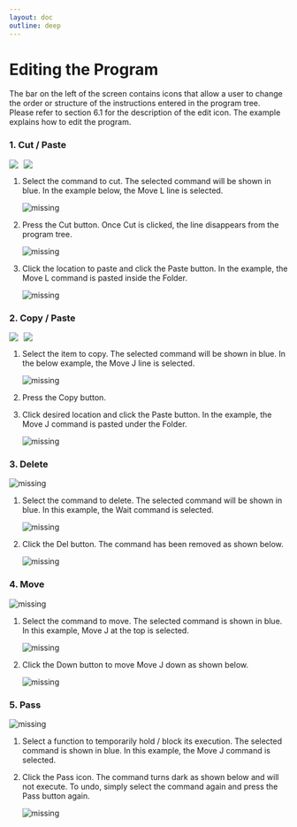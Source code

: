 ```yaml
---
layout: doc
outline: deep
---
```


# Editing the Program

The bar on the left of the screen contains icons that allow a user to change the order or structure of the instructions entered in the program tree.<br>
Please refer to section 6.1 for the description of the edit icon. The example explains how to edit the program.

### 1. Cut / Paste

<div style="display: flex; margin-top: 10px;">
  <img src="/manual/en/programming_guide/icons/53.png" />
  <img src="/manual/en/programming_guide/icons/52.png" style="margin-left: 10px;" />
</div>

1. Select the command to cut. The selected command will be shown in blue. In the example below, the Move L line is selected.

   ![missing](/manual/en/programming_guide/5-1.png)

2. Press the Cut button. Once Cut is clicked, the line disappears from the program tree.

   ![missing](/manual/en/programming_guide/5-2.png)

3. Click the location to paste and click the Paste button. In the example, the Move L command is pasted inside the Folder.

   ![missing](/manual/en/programming_guide/5-3.png)

### 2. Copy / Paste

<div style="display: flex; margin-top: 10px;">
  <img src="/manual/en/programming_guide/icons/51.png" />
  <img src="/manual/en/programming_guide/icons/52.png" style="margin-left: 10px;" />
</div>

1. Select the item to copy. The selected command will be shown in blue. In the below example, the Move J line is selected.

   ![missing](/manual/en/programming_guide/5-4.png)

2. Press the Copy button.
3. Click desired location and click the Paste button. In the example, the Move J command is pasted under the Folder.

   ![missing](/manual/en/programming_guide/5-5.png)

### 3. Delete

![missing](/manual/en/programming_guide/icons/54.png)

1. Select the command to delete. The selected command will be shown in blue. In this example, the Wait command is selected.

   ![missing](/manual/en/programming_guide/5-6.png)

2. Click the Del button. The command has been removed as shown below.

   ![missing](/manual/en/programming_guide/5-7.png)

### 4. Move

![missing](/manual/en/programming_guide/icons/49.png)

1. Select the command to move. The selected command is shown in blue. In this example, Move J at the top is selected.

   ![missing](/manual/en/programming_guide/5-8.png)

2. Click the Down button to move Move J down as shown below.

   ![missing](/manual/en/programming_guide/5-9.png)

### 5. Pass

![missing](/manual/en/programming_guide/icons/55.png)

1. Select a function to temporarily hold / block its execution. The selected command is shown in blue. In this example, the Move J command is selected.

2. Click the Pass icon. The command turns dark as shown below and will not execute. To undo, simply select the command again and press the Pass button again.

   ![missing](/manual/en/programming_guide/5-10.png)

